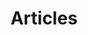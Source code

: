 ---
layout: home
permalink: /articles/index.html
title: "Articles"
tags: [blog, graphic design]
image:
  feature: typewriter.jpg
---
